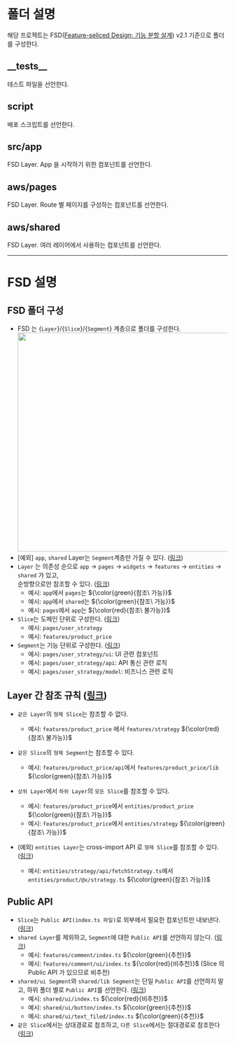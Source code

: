 # 폴더 설명

해당 프로젝트는 FSD([Feature-seliced Design; 기능 분할 설계](https://feature-sliced.design/kr/)) v2.1 기준으로 폴더를 구성한다.

## \_\_tests__

테스트 파일을 선언한다.

## script

배포 스크립트를 선언한다.

## src/app

FSD Layer. App 을 시작하기 위한 컴포넌트를 선언한다.

## aws/pages

FSD Layer. Route 별 페이지를 구성하는 컴포넌트를 선언한다.

## aws/shared

FSD Layer. 여러 레이어에서 사용하는 컴포넌트를 선언한다.

---

# FSD 설명

## FSD 폴더 구성

- FSD 는 {`Layer`}/{`Slice`}/{`Segment`} 계층으로 폴더를 구성한다.   
  <img width="500" src="https://feature-sliced.design/kr/assets/images/visual_schema-e826067f573946613dcdc76e3f585082.jpg">
- [예외] `app`, `shared` Layer는 `Segment`계층만 가질 수 있다.
  ([링크](https://feature-sliced.design/kr/docs/get-started/overview#layers))
- `Layer` 는 의존성 순으로 `app` -> `pages` -> `widgets` -> `features` -> `entities` -> `shared` 가 있고,  
  순방향으로만 참조할 수 있다. ([링크](https://feature-sliced.design/kr/docs/get-started/overview#layers))
    - 예시: `app`에서 `pages`는 ${\color{green}{참조\ 가능}}$
    - 예시: `app`에서 `shared`는 ${\color{green}{참조\ 가능}}$
    - 예시: `pages`에서 `app`는 ${\color{red}{참조\ 불가능}}$
- `Slice`는 도메인 단위로 구성한다. ([링크](https://feature-sliced.design/kr/docs/reference/slices-segments#slices))
    - 예시: `pages/user_strategy`
    - 예시: `features/product_price`
- `Segment`는 기능 단위로 구성한다. ([링크](https://feature-sliced.design/kr/docs/reference/slices-segments#segments))
    - 예시: `pages/user_strategy/ui`: UI 관련 컴포넌트
    - 예시: `pages/user_strategy/api`: API 통신 관련 로직
    - 예시: `pages/user_strategy/model`: 비즈니스 관련 로직

## Layer 간 참조 규칙 ([링크](https://feature-sliced.design/kr/docs/reference/layers#import-rule-on-layers))

- `같은 Layer`의 `형제 Slice`는 참조할 수 없다.
    - 예시: `features/product_price` 에서 `features/strategy` ${\color{red}{참조\ 불가능}}$
- `같은 Slice`의 `형제 Segment`는 참조할 수 있다.
    - 예시: `features/product_price/api`에서 `features/product_price/lib` ${\color{green}{참조\ 가능}}$
- `상위 Layer`에서 `하위 Layer`의 `모든 Slice`를 참조할 수 있다.
    - 예시: `features/product_price`에서 `entities/product_price` ${\color{green}{참조\ 가능}}$
    - 예시: `features/product_price`에서 `entities/strategy` ${\color{green}{참조\ 가능}}$

- (예외) `entities Layer`는 cross-import API 로 `형제 Slice`를 참조할 수 있다.
  ([링크](https://feature-sliced.design/kr/docs/reference/public-api#public-api-for-cross-imports))
    - 예시: `entities/strategy/api/fetchStrategy.ts`에서 `entities/product/@x/strategy.ts` ${\color{green}{참조\ 가능}}$

## Public API

- `Slice`는 `Public API(index.ts 파일)`로 외부에서 필요한 컴포넌트만 내보낸다.
  ([링크](https://feature-sliced.design/kr/docs/reference/public-api))
- `shared Layer`를 제외하고, `Segment`에 대한 `Public API`를 선언하지 않는다.
  ([링크](https://feature-sliced.design/kr/docs/reference/public-api#worse-performance-of-bundlers-on-large-projects))
    - 예시: `features/comment/index.ts` ${\color{green}{추천}}$
    - 예시: `features/comment/ui/index.ts` ${\color{red}{비추천}}$ (Slice 의 Public API 가 있으므로 비추천)
- `shared/ui Segment`와 `shared/lib Segment`는 단일 `Public API`를 선언하지 말고, 하위 폴더 별로 `Public API`를 선언한다.
  ([링크](https://feature-sliced.design/kr/docs/reference/public-api#large-bundles))
    - 예시: `shared/ui/index.ts` ${\color{red}{비추천}}$
    - 예시: `shared/ui/button/index.ts` ${\color{green}{추천}}$
    - 예시: `shared/ui/text_filed/index.ts` ${\color{green}{추천}}$
- `같은 Slice`에서는 상대경로로 참조하고, `다른 Slice`에서는 절대경로로 참조한다
  ([링크](https://feature-sliced.design/kr/docs/reference/public-api#circular-imports))

